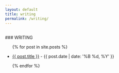 ```yaml
---
layout: default
title: writing
permalink: /writing/
---
```

<br>
### WRITING

<ul>
  {% for post in site.posts %}
    <li>
      <p><a href="{{ post.url }}">{{ post.title }}</a> - {{ post.date | date: '%B %d, %Y' }}</p>
    </li>
  {% endfor %}
</ul>
